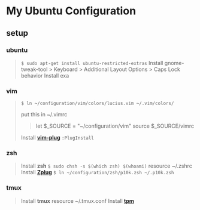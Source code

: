# My Ubuntu Configuration
## setup
### ubuntu
> ` $ sudo apt-get install ubuntu-restricted-extras `
> Install gnome-tweak-tool > Keyboard > Additional Layout Options > Caps Lock behavior
> Install exa

### vim
> ` $ ln ~/configuration/vim/colors/lucius.vim ~/.vim/colors/ ` 
> 
> put this in ~/.vimrc
>> let $_SOURCE = "~/configuration/vim"
>> source $_SOURCE/vimrc 
>
> Install **[vim-plug](https://github.com/junegunn/vim-plug)**
> ` :PlugInstall `

### zsh
> Install **zsh**
> ` $ sudo chsh -s $(which zsh) $(whoami) `
>  resource ~/.zshrc
>  Install **[Zplug](https://github.com/zplug/zplug)**
>  ` $ ln ~/configuration/zsh/p10k.zsh ~/.p10k.zsh `

### tmux
> Install **tmux**
> resource ~/.tmux.conf
> Install **[tpm](https://github.com/tmux-plugins/tpm)**
